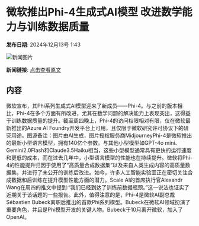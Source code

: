 # 微软推出Phi-4生成式AI模型 改进数学能力与训练数据质量

**发布日期**: 2024年12月13号 1:43

![新闻图片](https://pic.chinaz.com/picmap/202310191515152862_5.jpg)

**新闻链接**: [点击查看原文](https://www.aibase.com/zh/news/13925)

## 内容

微软宣布，其Phi系列生成式AI模型迎来了新成员——Phi-4。与之前的版本相比，Phi-4在多个方面有所改进，尤其在数学问题的解决能力上表现突出，这得益于训练数据质量的提升。截至周四晚上，Phi-4的访问权限相对有限，仅在微软最新推出的Azure AI Foundry开发平台上可用，且仅限于微软研究许可协议下的研究用途。图源备注：图片由AI生成，图片授权服务商MidjourneyPhi-4是微软推出的最新小型语言模型，拥有140亿个参数。与其他小型模型如GPT-4o mini、Gemini2.0Flash和Claude3.5Haiku相当，这些小型模型通常具有更快的运行速度和更低的成本，而在过去几年中，小型语言模型的性能也在持续提升。微软将Phi-4的性能提升归因于使用了“高质量合成数据集”以及来自人类生成内容的高质量数据集，并进行了未公开的训练后改进。如今，许多人工智能实验室正在密切关注合成数据和后训练在提升模型性能方面的潜力。Scale AI的首席执行官Alexandr Wang在周四的推文中提到:“我们已经到达了训练前数据瓶颈。”这一说法也证实了近期关于该话题的一些报告。此外，值得注意的是，Phi-4是微软AI副总裁Sébastien Bubeck离职后推出的首款Phi系列模型。Bubeck在微软AI领域扮演了重要角色，并且是Phi模型开发的关键人物。Bubeck于10月离开微软，加入了OpenAI。
